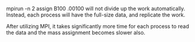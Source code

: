 mpirun -n 2 assign B100 .00100 will not divide up the work automatically. Instead, each process will have the full-size data, and replicate the work.

After utilizing MPI, it takes significantly more time for each process to read the data and the mass assignment becomes slower also.
